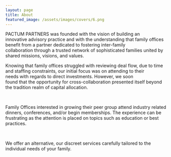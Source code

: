 ```yaml
---
layout: page
title: About
featured_image: /assets/images/covers/6.png
---
```


PACTUM PARTNERS was founded with the vision of building an innovative advisory practice and with the understanding that family offices benefit from a partner dedicated to fostering inter-family collaboration through a trusted network of sophisticated families united by shared missions, visions, and values. 



Knowing that family offices struggled with reviewing deal flow, due to time and staffing constraints, our initial focus was on attending to their needs with regards to direct investments. However, we soon found that the opportunity for cross-collaboration presented itself beyond the tradition realm of capital allocation.

​

Family Offices interested in growing their peer group attend industry related dinners, conferences, and/or begin memberships. The experience can be frustrating as the attention is placed on topics such as education or best practices. 

​

We offer an alternative, our discreet services carefully tailored to the individual needs of your family. 


